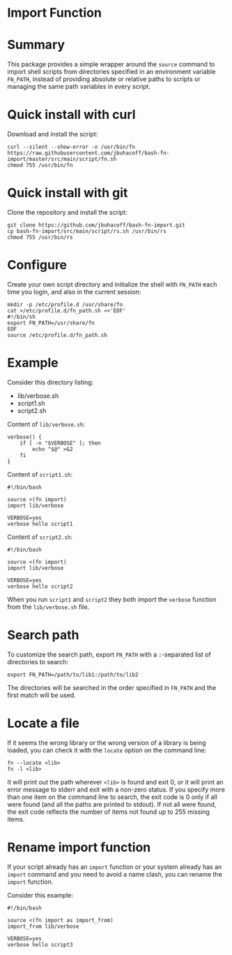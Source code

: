 Import Function
===============

# Summary

This package provides a simple wrapper around the `source` command to import
shell scripts from directories specified in an environment variable `FN_PATH`,
instead of providing absolute or relative paths to scripts or managing the
same path variables in every script. 

# Quick install with curl

Download and install the script:

```
curl --silent --show-error -o /usr/bin/fn https://raw.githubusercontent.com/jbuhacoff/bash-fn-import/master/src/main/script/fn.sh
chmod 755 /usr/bin/fn
```

# Quick install with git

Clone the repository and install the script:

```
git clone https://github.com/jbuhacoff/bash-fn-import.git
cp bash-fn-import/src/main/script/rs.sh /usr/bin/rs
chmod 755 /usr/bin/rs
```

# Configure

Create your own script directory and initialize the shell with `FN_PATH`
each time you login, and also in the current session:

```
mkdir -p /etc/profile.d /usr/share/fn
cat >/etc/profile.d/fn_path.sh <<'EOF'
#!/bin/sh
export FN_PATH=/usr/share/fn
EOF
source /etc/profile.d/fn_path.sh
```

# Example 

Consider this directory listing:

* lib/verbose.sh
* script1.sh
* script2.sh

Content of `lib/verbose.sh`:

```
verbose() {
    if [ -n "$VERBOSE" ]; then
        echo "$@" >&2
    fi
}
```

Content of `script1.sh`:

```
#!/bin/bash

source <(fn import)
import lib/verbose

VERBOSE=yes
verbose hello script1
```

Content of `script2.sh`:

```
#!/bin/bash

source <(fn import)
import lib/verbose

VERBOSE=yes
verbose hello script2
```

When you run `script1` and `script2` they both import the `verbose` function
from the `lib/verbose.sh` file.

# Search path

To customize the search path, export `FN_PATH` with a `:`-separated list of 
directories to search:

```
export FN_PATH=/path/to/lib1:/path/to/lib2
```

The directories will be searched in the order specified in `FN_PATH` and the
first match will be used.

# Locate a file

If it seems the wrong library or the wrong version of a library is being loaded,
you can check it with the `locate` option on the command line:

```
fn --locate <lib>
fn -l <lib>
```

It will print out the path wherever `<lib>` is found and exit 0, or it will print
an error message to stderr and exit with a non-zero status. If you specify more than
one item on the command line to search, the exit code is 0 only if all were found
(and all the paths are printed to stdout). If not all were found, the exit code
reflects the number of items not found up to 255 missing items.

# Rename import function

If your script already has an `import` function or your system already has an `import`
command and you need to avoid a name clash, you can rename the `import` function.

Consider this example:

```
#!/bin/bash

source <(fn import as import_from)
import_from lib/verbose

VERBOSE=yes
verbose hello script3
```

